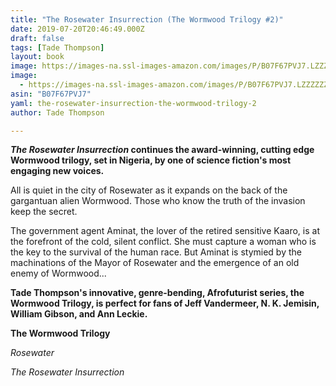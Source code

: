 ```yaml
---
title: "The Rosewater Insurrection (The Wormwood Trilogy #2)"
date: 2019-07-20T20:46:49.000Z
draft: false
tags: [Tade Thompson]
layout: book
image: https://images-na.ssl-images-amazon.com/images/P/B07F67PVJ7.LZZZZZZZ.jpg
image: 
  - https://images-na.ssl-images-amazon.com/images/P/B07F67PVJ7.LZZZZZZZ.jpg
asin: "B07F67PVJ7"
yaml: the-rosewater-insurrection-the-wormwood-trilogy-2
author: Tade Thompson

---
```



***The Rosewater Insurrection* continues the award-winning, cutting edge Wormwood trilogy, set in Nigeria, by one of science fiction's most engaging new voices.**



All is quiet in the city of Rosewater as it expands on the back of the gargantuan alien Wormwood. Those who know the truth of the invasion keep the secret.

  

The government agent Aminat, the lover of the retired sensitive Kaaro, is at the forefront of the cold, silent conflict. She must capture a woman who is the key to the survival of the human race. But Aminat is stymied by the machinations of the Mayor of Rosewater and the emergence of an old enemy of Wormwood...



**Tade Thompson's innovative, genre-bending, Afrofuturist series, the Wormwood Trilogy, is perfect for fans of Jeff Vandermeer, N. K. Jemisin, William Gibson, and Ann Leckie.**



**The Wormwood Trilogy**

*Rosewater*

*The Rosewater Insurrection*